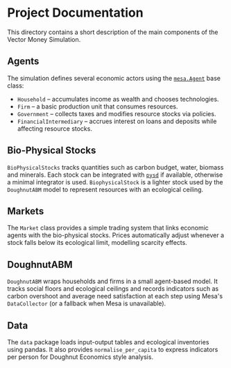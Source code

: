 # Project Documentation

This directory contains a short description of the main components of the Vector Money Simulation.

## Agents

The simulation defines several economic actors using the [`mesa.Agent`](https://mesa.readthedocs.io/) base class:

- `Household` – accumulates income as wealth and chooses technologies.
- `Firm` – a basic production unit that consumes resources.
- `Government` – collects taxes and modifies resource stocks via policies.
- `FinancialIntermediary` – accrues interest on loans and deposits while affecting resource stocks.

## Bio-Physical Stocks

`BioPhysicalStocks` tracks quantities such as carbon budget, water, biomass and minerals. Each stock can be integrated with [`pysd`](https://github.com/SDXorg/pysd) if available, otherwise a minimal integrator is used.
`BiophysicalStock` is a lighter stock used by the ``DoughnutABM`` model to represent resources with an ecological ceiling.

## Markets

The ``Market`` class provides a simple trading system that links economic
agents with the bio-physical stocks.  Prices automatically adjust whenever a
stock falls below its ecological limit, modelling scarcity effects.

## DoughnutABM

``DoughnutABM`` wraps households and firms in a small agent-based model. It tracks social floors and ecological ceilings and records indicators such as carbon overshoot and average need satisfaction at each step using Mesa's ``DataCollector`` (or a fallback when Mesa is unavailable).

## Data

The ``data`` package loads input-output tables and ecological inventories using pandas.
It also provides ``normalise_per_capita`` to express indicators per person for
Doughnut Economics style analysis.

